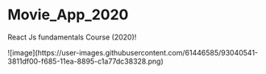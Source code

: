 # Movie_App_2020

React Js fundamentals Course (2020)!

<div>
![image](https://user-images.githubusercontent.com/61446585/93040541-3811df00-f685-11ea-8895-c1a77dc38328.png)
</div>
